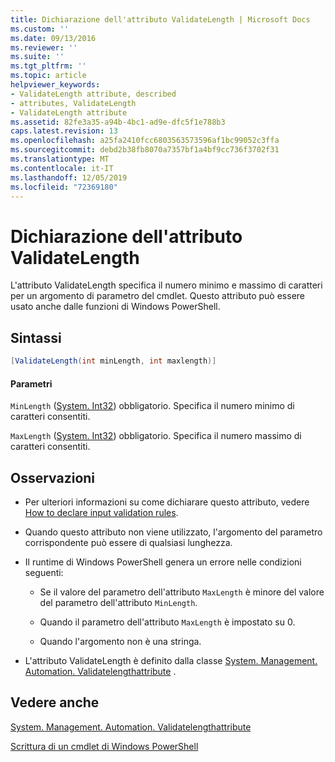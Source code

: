 ```yaml
---
title: Dichiarazione dell'attributo ValidateLength | Microsoft Docs
ms.custom: ''
ms.date: 09/13/2016
ms.reviewer: ''
ms.suite: ''
ms.tgt_pltfrm: ''
ms.topic: article
helpviewer_keywords:
- ValidateLength attribute, described
- attributes, ValidateLength
- ValidateLength attribute
ms.assetid: 82fe3a35-a94b-4bc1-ad9e-dfc5f1e788b3
caps.latest.revision: 13
ms.openlocfilehash: a25fa2410fcc6803563573596af1bc99052c3ffa
ms.sourcegitcommit: debd2b38fb8070a7357bf1a4bf9cc736f3702f31
ms.translationtype: MT
ms.contentlocale: it-IT
ms.lasthandoff: 12/05/2019
ms.locfileid: "72369180"
---
```

# <a name="validatelength-attribute-declaration"></a>Dichiarazione dell'attributo ValidateLength

L'attributo ValidateLength specifica il numero minimo e massimo di caratteri per un argomento di parametro del cmdlet. Questo attributo può essere usato anche dalle funzioni di Windows PowerShell.

## <a name="syntax"></a>Sintassi

```csharp
[ValidateLength(int minLength, int maxlength)]
```

#### <a name="parameters"></a>Parametri

`MinLength` ([System. Int32](/dotnet/api/System.Int32)) obbligatorio. Specifica il numero minimo di caratteri consentiti.

`MaxLength` ([System. Int32](/dotnet/api/System.Int32)) obbligatorio. Specifica il numero massimo di caratteri consentiti.

## <a name="remarks"></a>Osservazioni

- Per ulteriori informazioni su come dichiarare questo attributo, vedere [How to declare input validation rules](./how-to-validate-parameter-input.md).

- Quando questo attributo non viene utilizzato, l'argomento del parametro corrispondente può essere di qualsiasi lunghezza.

- Il runtime di Windows PowerShell genera un errore nelle condizioni seguenti:

    - Se il valore del parametro dell'attributo `MaxLength` è minore del valore del parametro dell'attributo `MinLength`.

    - Quando il parametro dell'attributo `MaxLength` è impostato su 0.

    - Quando l'argomento non è una stringa.

- L'attributo ValidateLength è definito dalla classe [System. Management. Automation. Validatelengthattribute](/dotnet/api/System.Management.Automation.ValidateLengthAttribute) .

## <a name="see-also"></a>Vedere anche

[System. Management. Automation. Validatelengthattribute](/dotnet/api/System.Management.Automation.ValidateLengthAttribute)

[Scrittura di un cmdlet di Windows PowerShell](./writing-a-windows-powershell-cmdlet.md)
